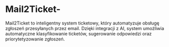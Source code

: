 # Mail2Ticket-
Mail2Ticket to inteligentny system ticketowy, który automatyzuje obsługę zgłoszeń przesyłanych przez email. Dzięki integracji z AI, system umożliwia automatyczne klasyfikowanie ticketów, sugerowanie odpowiedzi oraz priorytetyzowanie zgłoszeń.
